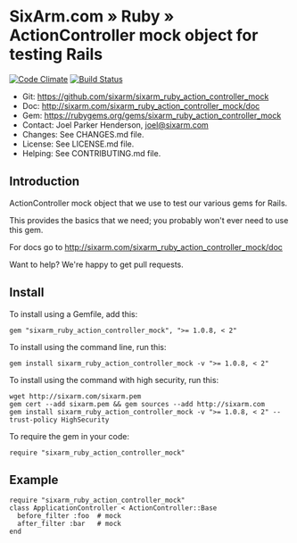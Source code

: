 # SixArm.com » Ruby » <br> ActionController mock object for testing Rails

<!--HEADER-OPEN-->

[![Code Climate](https://codeclimate.com/github/SixArm/sixarm_ruby_action_controller_mock.png)](https://codeclimate.com/github/SixArm/sixarm_ruby_action_controller_mock)
[![Build Status](https://travis-ci.org/SixArm/sixarm_ruby_action_controller_mock.png)](https://travis-ci.org/SixArm/sixarm_ruby_action_controller_mock)

* Git: <https://github.com/sixarm/sixarm_ruby_action_controller_mock>
* Doc: <http://sixarm.com/sixarm_ruby_action_controller_mock/doc>
* Gem: <https://rubygems.org/gems/sixarm_ruby_action_controller_mock>
* Contact: Joel Parker Henderson, <joel@sixarm.com>
* Changes: See CHANGES.md file.
* License: See LICENSE.md file.
* Helping: See CONTRIBUTING.md file.

<!--HEADER-SHUT-->


## Introduction

ActionController mock object that we use to test our various gems for Rails.

This provides the basics that we need; you probably won't ever need to use this gem.

For docs go to <http://sixarm.com/sixarm_ruby_action_controller_mock/doc>

Want to help? We're happy to get pull requests.


<!--INSTALL-OPEN-->

## Install

To install using a Gemfile, add this:

    gem "sixarm_ruby_action_controller_mock", ">= 1.0.8, < 2"

To install using the command line, run this:

    gem install sixarm_ruby_action_controller_mock -v ">= 1.0.8, < 2"

To install using the command with high security, run this:

    wget http://sixarm.com/sixarm.pem
    gem cert --add sixarm.pem && gem sources --add http://sixarm.com
    gem install sixarm_ruby_action_controller_mock -v ">= 1.0.8, < 2" --trust-policy HighSecurity

To require the gem in your code:

    require "sixarm_ruby_action_controller_mock"

<!--INSTALL-SHUT-->


## Example

    require "sixarm_ruby_action_controller_mock"
    class ApplicationController < ActionController::Base
      before_filter :foo  # mock
      after_filter :bar   # mock
    end
